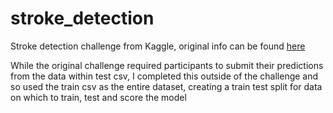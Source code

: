 # stroke_detection
Stroke detection challenge from Kaggle, original info can be found [here](https://www.kaggle.com/datasets/fedesoriano/stroke-prediction-dataset)

While the original challenge required participants to  submit their predictions from the data within test csv, I completed this outside of the challenge and so used the train csv as the entire dataset, creating a train test split for data on which to train, test and score the model
